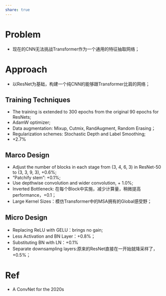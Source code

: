 ```yaml
---
share: true
---
```


# Problem

- 现在的CNN无法挑战Transformer作为一个通用的特征抽取网络；

# Approach

- 以ResNet为基础，构建一个纯CNN的能够跟Transformer比肩的网络；

## Training Techniques
- The training is extended to 300 epochs from the original 90 epochs for ResNets;
- AdamW optimizer;
- Data augmentation: Mixup, Cutmix, RandAugment, Random Erasing；
- Regularization schemes: Stochastic Depth and Label Smoothing;
- +2.7%

## Marco Design

- Adjust the number of blocks in each stage from (3, 4, 6, 3) in ResNet-50 to (3, 3, 9, 3), +0.6%;
- “Patchify stem”: +0.1%;
- Use depthwise convolution and wider convolution, + 1.0%;
- Inverted Bottleneck: 在每个Block中实施，减少计算量，稍微提高performance，+0.1；
- Large Kernel Sizes：模仿Transformer中的MSA拥有的Global感受野；

## Micro Design
- Replacing ReLU with GELU：brings no gain;
- Less Activation and BN Layer：+0.8%；
- Substituting BN with LN：+0.1%
- Separate downsampling layers:原来的ResNet直接在一开始就降采样了，+0.5%； 

# Ref
- A ConvNet for the 2020s

